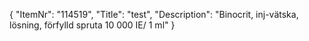 {
  "ItemNr": "114519",
  "Title": "test",
  "Description": "Binocrit, inj-vätska, lösning, förfylld spruta 10 000 IE/ 1 ml"
}